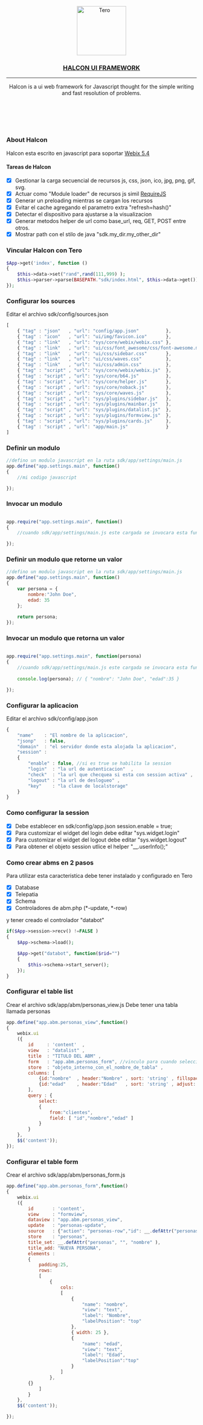 <p align="center">
  <a href="https://github.com/dromero86/halcon/" target="_blank" >
    <img alt="Tero" src="https://cdn.dribbble.com/users/86682/screenshots/11464472/seahawk_media_simon_2x.png" height="130" /> <br>
	  <h3 align="center">HALCON UI FRAMEWORK</h3> 
  </a>
</p>
<hr>
<p align="center">
Halcon is a ui web framework for Javascript thought for the simple writing and fast resolution of problems.
</p>

<br>
<br>
<br>
<br>

### About Halcon

Halcon esta escrito en javascript para soportar [Webix 5.4](https://webix.com/)  

#### Tareas de Halcon

- [x] Gestionar la carga secuencial de recursos js, css, json, ico, jpg, png, gif, svg.
- [x] Actuar como "Module loader" de recursos js simil [RequireJS](https://requirejs.org/) 
- [x] Generar un preloading mientras se cargan los recursos
- [x] Evitar el cache agregando el parametro extra "refresh=hash()"
- [x] Detectar el dispositivo para ajustarse a la visualizacion
- [x] Generar metodos helper de url como base_url, req, GET, POST entre otros.
- [x] Mostrar path con el stilo de java "sdk.my_dir.my_other_dir"  

### Vincular Halcon con Tero

```php
$App->get('index', function ()
{
    $this->data->set("rand",rand(111,999) );
    $this->parser->parse(BASEPATH."sdk/index.html", $this->data->get());
});
```

### Configurar los sources 

Editar el archivo sdk/config/sources.json

```js
[
    { "tag" : "json"   , "url": "config/app.json"          }, 
    { "tag" : "icon"   , "url": "ui/img/favicon.ico"       },
    { "tag" : "link"   , "url": "sys/core/webix/webix.css" },
    { "tag" : "link"   , "url": "ui/css/font_awesome/css/font-awesome.min.css"   },  
    { "tag" : "link"   , "url": "ui/css/sidebar.css"       }, 
    { "tag" : "link"   , "url": "ui/css/waves.css"         },  
    { "tag" : "link"   , "url": "ui/css/admin.css"         }, 
    { "tag" : "script" , "url": "sys/core/webix/webix.js"  }, 
    { "tag" : "script" , "url": "sys/core/b64.js"          },
    { "tag" : "script" , "url": "sys/core/helper.js"       },
    { "tag" : "script" , "url": "sys/core/noback.js"       },  
    { "tag" : "script" , "url": "sys/core/waves.js"        },   
    { "tag" : "script" , "url": "sys/plugins/sidebar.js"   },   
    { "tag" : "script" , "url": "sys/plugins/mainbar.js"   },   
    { "tag" : "script" , "url": "sys/plugins/datalist.js"  },   
    { "tag" : "script" , "url": "sys/plugins/formview.js"  },    
    { "tag" : "script" , "url": "sys/plugins/cards.js"     },  
    { "tag" : "script" , "url": "app/main.js"              }  
]
```

### Definir un modulo 

```js
//defino un modulo javascript en la ruta sdk/app/settings/main.js
app.define("app.settings.main", function()
{ 
	//mi codigo javascript

});
```

### Invocar un modulo 

```js

app.require("app.settings.main", function()
{ 
	//cuando sdk/app/settings/main.js este cargada se invocara esta funcion

});
```

### Definir un modulo que retorne un valor

```js
//defino un modulo javascript en la ruta sdk/app/settings/main.js
app.define("app.settings.main", function()
{ 
	var persona = {
		nombre:"John Doe",
		edad: 35
	};
	
	return persona;
});
```

### Invocar un modulo que retorna un valor

```js
 
app.require("app.settings.main", function(persona)
{ 
	//cuando sdk/app/settings/main.js este cargada se invocara esta funcion
	
	console.log(persona); // { "nombre": "John Doe", "edad":35 }

});
```

### Configurar la aplicacion

Editar el archivo sdk/config/app.json

```js
{
	"name"    : "El nombre de la aplicacion",
	"jsonp"   : false, 
	"domain"  : "el servidor donde esta alojada la aplicacion",  
	"session" :
	{
		"enable" : false, //si es true se habilita la session
		"login"  : "la url de autenticacion"  ,
		"check"  : "la url que checquea si esta con session activa" ,
		"logout" : "la url de deslogueo" ,
		"key"    : "la clave de localstorage" 
	} 
}
```

### Como configurar la session 

- [x] Debe establecer en sdk/config/app.json session.enable = true;
- [x] Para customizar el widget del login debe editar "sys.widget.login"
- [x] Para customizar el widget del logout debe editar "sys.widget.logout"
- [x] Para obtener el objeto session utlice el helper "__.userInfo();"

### Como crear abms en 2 pasos

Para utilizar esta caracteristica debe tener instalado y configurado en Tero

- [x] Database
- [x] Telepatia
- [x] Schema
- [x] Controladores de abm.php (*-update, *-row)

y tener creado el controlador "databot"


```php
if($App->session->recv() !=FALSE )
{ 
    $App->schema->load();

    $App->get("databot", function($rid="")
    {   
        $this->schema->start_server(); 
    });
}
```

### Configurar el table list

Crear el archivo sdk/app/abm/personas_view.js
Debe tener una tabla llamada personas

```js
app.define("app.abm.personas_view",function()
{  
    webix.ui
    ({
        id     : 'content'  ,
        view   : "datalist" ,
        title  : "TITULO DEL ABM" ,
        form   : "app.abm.personas_form", //vinculo para cuando seleccione un registro o cuando agregue uno nuevo
        store  : "objeto_interno_con_el_nombre_de_tabla" ,
        columns: [ 
            {id:"nombre"  , header:"Nombre" , sort: 'string' , fillspace: true }, 
            {id:"edad"    , header:"Edad"   , sort: 'string' , adjust: true }                
        ],
        query : { 
            select:
            {
                from:"clientes", 
                field: [ "id","nombre","edad" ]  
            } 
        } 
    },
    $$('content'));
});
```

### Configurar el table form

Crear el archivo sdk/app/abm/personas_form.js


```js
app.define("app.abm.personas_form",function()
{  
    webix.ui
    ({
        id       : 'content',
        view     : "formview",
        dataview : "app.abm.personas_view",
        update   : "personas-update",
        source   : {"action": "personas-row","id": __.defAttr("personas", 0, "id" ) }, 
        store    : "personas",
        title_set: __.defAttr("personas", "", "nombre" ),
        title_add: "NUEVA PERSONA",
        elements :
        {
            padding:25,
            rows:
            [ 
                {
                    cols:
                    [
                        {
                            "name": "nombre",
                            "view": "text",
                            "label": "Nombre",
                            "labelPosition": "top"
                        },
                        { width: 25 },
                        {
                            "name": "edad",
                            "view": "text",
                            "label": "Edad",
                            "labelPosition":"top"
                        }    
                    ] 
                },
		{}  
            ]
        } 
    },
    $$('content'));

});
```


